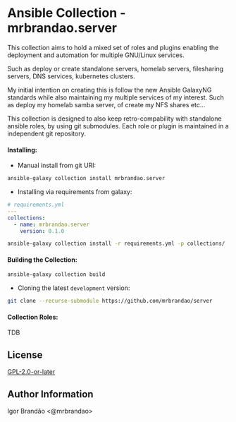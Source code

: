 # Ansible Collection - mrbrandao.server

This collection aims to hold a mixed set of roles and plugins enabling the
deployment and automation for multiple GNU/Linux services.  

Such as deploy or create standalone servers, homelab servers, filesharing
servers, DNS services, kubernetes clusters.  

My initial intention on creating this is follow the new Ansible GalaxyNG
standards while also maintaining my multiple services of my interest. Such as
deploy my homelab samba server, of create my NFS shares etc...  

This collection is designed to also keep retro-compability with standalone
ansible roles, by using git submodules. Each role or plugin is maintained in a
independent git repository.


#### Installing:  

* Manual install from git URI:  
```bash
ansible-galaxy collection install mrbrandao.server
```
  
* Installing via requirements from galaxy:  

```yaml
# requirements.yml
---
collections:
  - name: mrbrandao.server
    version: 0.1.0
```

```bash
ansible-galaxy collection install -r requirements.yml -p collections/
```

#### Building the Collection:  

```bash
ansible-galaxy collection build
```

* Cloning the latest `development` version:  

```bash
git clone --recurse-submodule https://github.com/mrbrandao/server
```

#### Collection Roles:

TDB

License
-------

[GPL-2.0-or-later](https://spdx.org/licenses/GPL-2.0-or-later.html)

Author Information
------------------

Igor Brandão <@mrbrandao>
